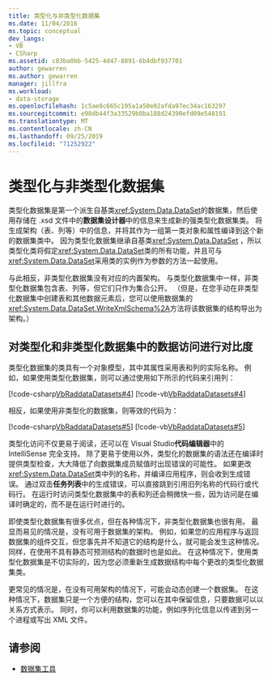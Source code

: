 ```yaml
---
title: 类型化与非类型化数据集
ms.date: 11/04/2016
ms.topic: conceptual
dev_langs:
- VB
- CSharp
ms.assetid: c83ba0bb-5425-4d47-8891-6b4dbf937701
author: gewarren
ms.author: gewarren
manager: jillfra
ms.workload:
- data-storage
ms.openlocfilehash: 1c5ae8c665c195a1a50e02afda97ec34ac163297
ms.sourcegitcommit: e98db44f3a33529b0ba188d24390efd09e548191
ms.translationtype: MT
ms.contentlocale: zh-CN
ms.lasthandoff: 09/25/2019
ms.locfileid: "71252922"
---
```

# <a name="typed-vs-untyped-datasets"></a>类型化与非类型化数据集
类型化数据集是第一个派生自基类<xref:System.Data.DataSet>的数据集，然后使用存储在 .xsd 文件中的**数据集设计器**中的信息来生成新的强类型化数据集类。 将生成架构（表、列等）中的信息，并将其作为一组第一类对象和属性编译到这个新的数据集类中。 因为类型化数据集继承自基类<xref:System.Data.DataSet> ，所以类型化类将假定<xref:System.Data.DataSet>类的所有功能，并且可与<xref:System.Data.DataSet>采用类的实例作为参数的方法一起使用。

与此相反，非类型化数据集没有对应的内置架构。 与类型化数据集中一样，非类型化数据集包含表、列等，但它们只作为集合公开。 （但是，在您手动在非类型化数据集中创建表和其他数据元素后，您可以使用数据集的<xref:System.Data.DataSet.WriteXmlSchema%2A>方法将该数据集的结构导出为架构。）

## <a name="contrast-data-access-in-typed-and-untyped-datasets"></a>对类型化和非类型化数据集中的数据访问进行对比度
类型化数据集的类具有一个对象模型，其中其属性采用表和列的实际名称。 例如，如果使用类型化数据集，则可以通过使用如下所示的代码来引用列：

[!code-csharp[VbRaddataDatasets#4](../data-tools/codesnippet/CSharp/typed-vs-untyped-datasets_1.cs)]
[!code-vb[VbRaddataDatasets#4](../data-tools/codesnippet/VisualBasic/typed-vs-untyped-datasets_1.vb)]

相反，如果使用非类型化的数据集，则等效的代码为：

[!code-csharp[VbRaddataDatasets#5](../data-tools/codesnippet/CSharp/typed-vs-untyped-datasets_2.cs)]
[!code-vb[VbRaddataDatasets#5](../data-tools/codesnippet/VisualBasic/typed-vs-untyped-datasets_2.vb)]

类型化访问不仅更易于阅读，还可以在 Visual Studio**代码编辑器**中的 IntelliSense 完全支持。 除了更易于使用以外，类型化的数据集的语法还在编译时提供类型检查，大大降低了向数据集成员赋值时出现错误的可能性。 如果更改<xref:System.Data.DataSet>类中列的名称，并编译应用程序，则会收到生成错误。 通过双击**任务列表**中的生成错误，可以直接跳到引用旧列名称的代码行或代码行。 在运行时访问类型化数据集中的表和列还会稍微快一些，因为访问是在编译时确定的，而不是在运行时进行的。

即使类型化数据集有很多优点，但在各种情况下，非类型化数据集也很有用。 最显而易见的情况是，没有可用于数据集的架构。 例如，如果您的应用程序与返回数据集的组件交互，但您事先并不知道它的结构是什么，就可能会发生这种情况。 同样，在使用不具有静态可预测结构的数据时也是如此。 在这种情况下，使用类型化数据集是不切实际的，因为您必须重新生成数据结构中每个更改的类型化数据集类。

更常见的情况是，在没有可用架构的情况下，可能会动态创建一个数据集。 在这种情况下，数据集只是一个方便的结构，您可以在其中保留信息，只要数据可以以关系方式表示。 同时，你可以利用数据集的功能，例如序列化信息以传递到另一个进程或写出 XML 文件。

## <a name="see-also"></a>请参阅

- [数据集工具](../data-tools/dataset-tools-in-visual-studio.md)